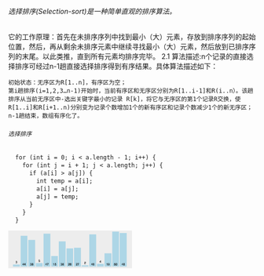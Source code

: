 ###### 选择排序(Selection-sort)是一种简单直观的排序算法。
它的工作原理：首先在未排序序列中找到最小（大）元素，存放到排序序列的起始位置，然后，再从剩余未排序元素中继续寻找最小（大）元素，然后放到已排序序列的末尾。以此类推，直到所有元素均排序完毕。 
2.1 算法描述:n个记录的直接选择排序可经过n-1趟直接选择排序得到有序结果。具体算法描述如下：

    初始状态：无序区为R[1..n]，有序区为空；
    第i趟排序(i=1,2,3…n-1)开始时，当前有序区和无序区分别为R[1..i-1]和R(i..n）。该趟排序从当前无序区中-选出关键字最小的记录 R[k]，将它与无序区的第1个记录R交换，使R[1..i]和R[i+1..n)分别变为记录个数增加1个的新有序区和记录个数减少1个的新无序区；
    n-1趟结束，数组有序化了。

###### `选择排序`
      for (int i = 0; i < a.length - 1; i++) {
        for (int j = i + 1; j < a.length; j++) {
          if (a[i] > a[j]) {
            int temp = a[i];
            a[i] = a[j];
            a[j] = temp;
          }
        }
      }
      
  <img src="/img/20201112224719590-1433219824.gif" width="50%" hight="40%">
